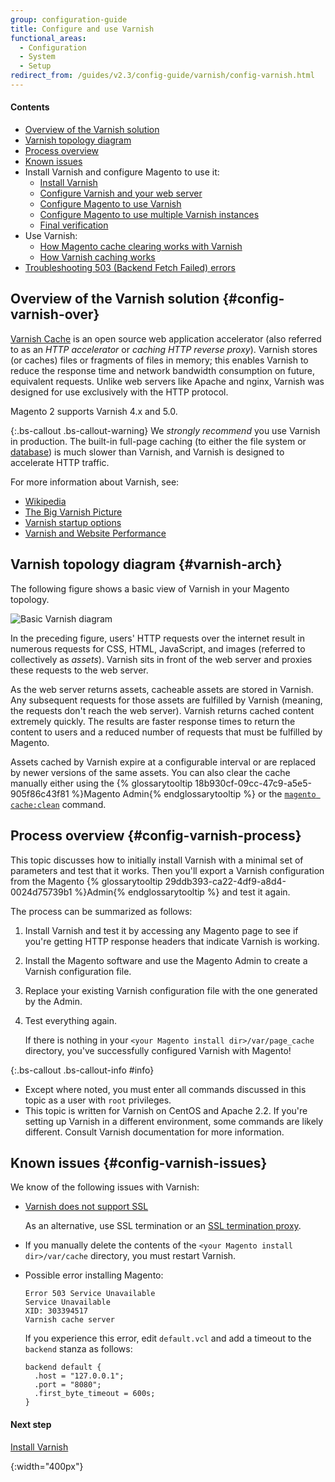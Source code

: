 ```yaml
---
group: configuration-guide
title: Configure and use Varnish
functional_areas:
  - Configuration
  - System
  - Setup
redirect_from: /guides/v2.3/config-guide/varnish/config-varnish.html
---
```


#### Contents

* [Overview of the Varnish solution]  
* [Varnish topology diagram]
* [Process overview]
* [Known issues]
* Install Varnish and configure Magento to use it:
  * [Install Varnish]
  * [Configure Varnish and your web server]
  * [Configure Magento to use Varnish]
  * [Configure Magento to use multiple Varnish instances]
  * [Final verification]
* Use Varnish:
  * [How Magento cache clearing works with Varnish]
  * [How Varnish caching works]
* [Troubleshooting 503 (Backend Fetch Failed) errors]

## Overview of the Varnish solution {#config-varnish-over}

[Varnish Cache] is an open source web application accelerator (also referred to as an _HTTP accelerator_ or _caching HTTP reverse proxy_). Varnish stores (or caches) files or fragments of files in memory; this enables Varnish to reduce the response time and network bandwidth consumption on future, equivalent requests. Unlike web servers like Apache and nginx, Varnish was designed for use exclusively with the HTTP protocol.

Magento 2 supports Varnish 4.x and 5.0.

{:.bs-callout .bs-callout-warning}
We _strongly recommend_ you use Varnish in production. The built-in full-page caching (to either the file system or [database]) is much slower than Varnish, and Varnish is designed to accelerate HTTP traffic.

For more information about Varnish, see:

* [Wikipedia]
* [The Big Varnish Picture]
* [Varnish startup options]
* [Varnish and Website Performance]

## Varnish topology diagram {#varnish-arch}

The following figure shows a basic view of Varnish in your Magento topology.

![Basic Varnish diagram]

In the preceding figure, users' HTTP requests over the internet result in numerous requests for CSS, HTML, JavaScript, and images (referred to collectively as _assets_). Varnish sits in front of the web server and proxies these requests to the web server.

As the web server returns assets, cacheable assets are stored in Varnish. Any subsequent requests for those assets are fulfilled by Varnish (meaning, the requests don't reach the web server). Varnish returns cached content extremely quickly. The results are faster response times to return the content to users and a reduced number of requests that must be fulfilled by Magento.

Assets cached by Varnish expire at a configurable interval or are replaced by newer versions of the same assets. You can also clear the cache manually either using the {% glossarytooltip 18b930cf-09cc-47c9-a5e5-905f86c43f81 %}Magento Admin{% endglossarytooltip %} or the [`magento cache:clean`] command.

## Process overview {#config-varnish-process}

This topic discusses how to initially install Varnish with a minimal set of parameters and test that it works. Then you'll export a Varnish configuration from the Magento {% glossarytooltip 29ddb393-ca22-4df9-a8d4-0024d75739b1 %}Admin{% endglossarytooltip %} and test it again.

The process can be summarized as follows:

1. Install Varnish and test it by accessing any Magento page to see if you're getting HTTP response headers that indicate Varnish is working.
2. Install the Magento software and use the Magento Admin to create a Varnish configuration file.
3. Replace your existing Varnish configuration file with the one generated by the Admin.
4. Test everything again.

   If there is nothing in your `<your Magento install dir>/var/page_cache` directory, you've successfully configured Varnish with Magento!

{:.bs-callout .bs-callout-info #info}

* Except where noted, you must enter all commands discussed in this topic as a user with `root` privileges.
* This topic is written for Varnish on CentOS and Apache 2.2. If you're setting up Varnish in a different environment, some commands are likely different. Consult Varnish documentation for more information.

## Known issues {#config-varnish-issues}

We know of the following issues with Varnish:

* [Varnish does not support SSL]

  As an alternative, use SSL termination or an [SSL termination proxy].

* If you manually delete the contents of the `<your Magento install dir>/var/cache` directory, you must restart Varnish.

* Possible error installing Magento:

  ```
  Error 503 Service Unavailable
  Service Unavailable
  XID: 303394517
  Varnish cache server
  ```

  If you experience this error, edit `default.vcl` and add a timeout to the `backend` stanza as follows:

  ```
  backend default {
    .host = "127.0.0.1";
    .port = "8080";
    .first_byte_timeout = 600s;
  }
  ```

#### Next step

[Install Varnish]

<!-- Link Definitions -->

[overview of the varnish solution]: #config-varnish-over

[varnish topology diagram]: #varnish-arch

[process overview]: #config-varnish-process

[known issues]: #config-varnish-issues

[install varnish]: {{page.baseurl}}/configure/caching/varnish/install.html

[configure varnish and your web server]: {{page.baseurl}}/configure/caching/varnish/web-server-setup.html

[configure magento to use varnish]: {{page.baseurl}}/configure/caching/varnish/use-varnish.html

[configure magento to use multiple varnish instances]: {{page.baseurl}}/configure/caching/varnish/cache-clearing.html

[final verification]: {{page.baseurl}}/configure/caching/varnish/verify.html

[how magento cache clearing works with varnish]: {{page.baseurl}}/configure/caching/varnish/cache-clearing.html

[how varnish caching works]: {{page.baseurl}}/configure/caching/varnish/how-it-works.html

[troubleshooting 503 (backend fetch failed) errors]: {{page.baseurl}}/configure/caching/varnish/troubleshoot-503-backend-fetch-failures.html

[varnish cache]: https://www.varnish-cache.org/

[database]: {{page.baseurl}}/config-guide/database/database.html

[wikipedia]: https://en.wikipedia.org/wiki/Varnish_%28software%29

[the big varnish picture]: https://www.varnish-cache.org/docs/trunk/users-guide/intro.html

[varnish startup options]: https://www.varnish-cache.org/docs/trunk/reference/varnishd.html#ref-varnishd-options

[varnish and website performance]: https://www.varnish-cache.org/docs/trunk/users-guide/performance.html#users-performance

[`magento cache:clean`]: {{page.baseurl}}/configure/command-line/manage-cache.html

[varnish does not support ssl]: https://www.varnish-cache.org/docs/3.0/phk/ssl.html

[ssl termination proxy]: https://en.wikipedia.org/wiki/TLS_termination_proxy

<!-- image Definitions -->

[basic varnish diagram]: {{site.baseurl}}/static/images/varnish_basic.png

{:width="400px"}

